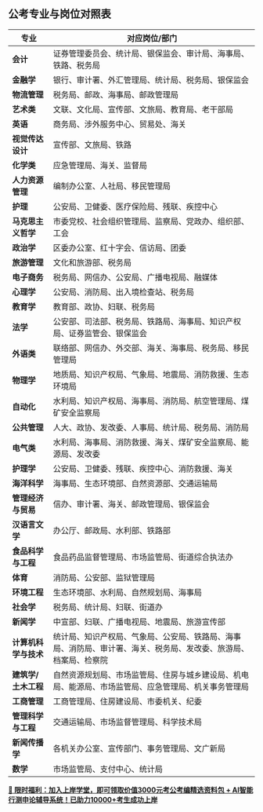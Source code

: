 ## 公考专业与岗位对照表

| **专业**                  | **对应岗位/部门**                                                                                                                                       |
|---------------------------|--------------------------------------------------------------------------------------------------------------------------------------------------------|
| **会计**                  | 证券管理委员会、统计局、银保监会、审计局、海事局、铁路、税务局                                                                                             |
| **金融学**                | 银行、审计署、外汇管理局、统计局、税务局、银保监会                                                                                                        |
| **物流管理**              | 税务局、邮政、海事局、邮政管理局                                                                                                                         |
| **艺术类**                | 文联、文化局、宣传部、文旅局、教育局、老干部局                                                                                                            |
| **英语**                  | 商务局、涉外服务中心、贸易处、海关                                                                                                                        |
| **视觉传达设计**          | 宣传部、文旅局、铁路                                                                                                                                    |
| **化学类**                | 应急管理局、海关、监督局                                                                                                                                |
| **人力资源管理**          | 编制办公室、人社局、移民管理局                                                                                                                            |
| **护理**                  | 公安局、卫健委、医疗保险局、残联、疾控中心                                                                                                                |
| **马克思主义哲学**        | 市委党校、社会组织管理局、监察局、党政办、组织部、工会                                                                                                      |
| **政治学**                | 区委办公室、红十字会、信访局、团委                                                                                                                      |
| **旅游管理**              | 文化和旅游部、税务局                                                                                                                                     |
| **电子商务**              | 税务局、网信办、公安局、广播电视局、融媒体                                                                                                               |
| **心理学**                | 公安局、消防局、出入境检查站、税务局                                                                                                                     |
| **教育学**                | 教育部、政协、妇联、税务局                                                                                                                              |
| **法学**                  | 公安部、司法部、税务局、铁路局、海事局、知识产权局、证券监管会、银保监会                                                                                   |
| **外语类**                | 联络部、网信办、外交部、海关、海事局、税务局、移民管理局                                                                                                    |
| **物理学**                | 地质局、知识产权局、气象局、地震局、消防救援、生态环境局                                                                                                    |
| **自动化**                | 水利局、知识产权局、海事局、消防局、航空管理局、煤矿安全监察局                                                                                             |
| **公共管理**              | 人大、政协、发改委、人事局、统计局、税务局、消防局                                                                                                         |
| **电气类**                | 水利局、海事局、消防救援、海关、煤矿安全监察局、能源局、发改委                                                                                              |
| **护理学**                | 公安局、卫健委、残联、疾控中心、消防救援、海关                                                                                                            |
| **海洋科学**              | 海事局、生态环境部、自然资源部、交通运输局                                                                                                                |
| **管理经济与贸易**        | 信办、审计署、海关、邮政管理局、银保监会                                                                                                                 |
| **汉语言文学**            | 办公厅、邮政局、水利部、铁路部                                                                                                                           |
| **食品科学与工程**        | 食品药品监督管理局、市场监管局、街道综合执法办                                                                                                             |
| **体育**                  | 消防局、公安部、监狱管理局                                                                                                                              |
| **环境工程**              | 生态环境部、水利局、自然规划局、海事局                                                                                                                  |
| **社会学**                | 税务局、统计局、妇联、街道办                                                                                                                              |
| **新闻学**                | 中宣部、妇联、广播电视局、地震局、旅游宣传部                                                                                                              |
| **计算机科学与技术**      | 统计局、知识产权局、气象局、公安局、铁路局、海事局、消防局、审计署、海关、税务局、发改委、旅游局、档案局、检察院                                           |
| **建筑学/土木工程**       | 自然资源规划局、市场监管局、住房与城乡建设局、机电局、能源局、市场监管局、应急管理局、机关事务管理局                                                        |
| **工商管理**              | 工商管理局、住房建设局、市委机关、纪委                                                                                                                  |
| **管理科学与工程**        | 交通运输局、市场监督管理局、科学技术局                                                                                                                   |
| **新闻传播学**            | 各机关办公室、宣传部门、事务管理局、文广新局                                                                                                              |
| **数学**                  | 市场监管局、支付中心、统计局                                                                                                                              |

**[🎁 限时福利：加入上岸学堂，即可领取价值3000元考公考编精选资料包 + AI智能行测申论辅导系统！已助力10000+考生成功上岸](https://note.gongkaoshangan.com)**